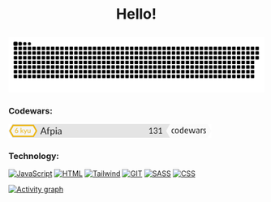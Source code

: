 # <p align="center">Hello!</p>
<p align="center">
 <img width="600" src="github-snake.svg" alt="snake"/>
</p>

### Codewars:
<p align="left">
 <img width="400" src="small.svg" alt="codewars"/>
</p>

### Technology:
[![JavaScript](https://img.shields.io/badge/-JavaScript-black?style=for-the-badge&logo=javascript)]()
[![HTML](https://img.shields.io/badge/-HTML-black?style=for-the-badge&logo=html5)]()
[![Tailwind](https://img.shields.io/badge/-Tailwind-black?style=for-the-badge&logo=tailwindcss&logoColor=#06B6D4)]()
[![GIT](https://img.shields.io/badge/-git-black?style=for-the-badge&logo=git&logoColor=#F05032)]()
[![SASS](https://img.shields.io/badge/-sass-black?style=for-the-badge&logo=sass&logoColor=#CC6699)]()
[![CSS](https://img.shields.io/badge/-CSS-black?style=for-the-badge&logo=css3)]()


[![Activity graph](https://github-readme-activity-graph.vercel.app/graph?username=Afpia&custom_title=Afpia%20Graph&theme=high-contrast)]()
